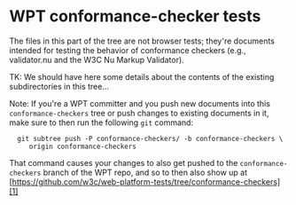 # WPT conformance-checker tests

The files in this part of the tree are not browser tests; they're documents
intended for testing the behavior of conformance checkers (e.g., validator.nu
and the W3C Nu Markup Validator).

TK: We should have here some details about the contents of the existing
subdirectories in this tree...

Note: If you're a WPT committer and you push new documents into this
`conformance-checkers` tree or push changes to existing documents in it, make
sure to then run the following `git` command:

      git subtree push -P conformance-checkers/ -b conformance-checkers \
         origin conformance-checkers

That command causes your changes to also get pushed to the
`conformance-checkers` branch of the WPT repo, and so to then also show up at
[https://github.com/w3c/web-platform-tests/tree/conformance-checkers][1]

   [1]: https://github.com/w3c/web-platform-tests/tree/conformance-checkers

